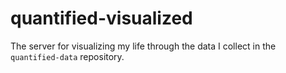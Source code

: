 # quantified-visualized
The server for visualizing my life through the data I collect in the `quantified-data` repository.
